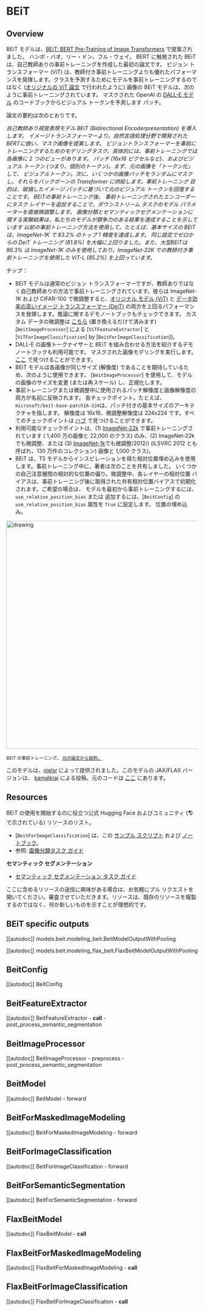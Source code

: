 <!--Copyright 2021 The HuggingFace Team. All rights reserved.

Licensed under the Apache License, Version 2.0 (the "License"); you may not use this file except in compliance with
the License. You may obtain a copy of the License at

http://www.apache.org/licenses/LICENSE-2.0

Unless required by applicable law or agreed to in writing, software distributed under the License is distributed on
an "AS IS" BASIS, WITHOUT WARRANTIES OR CONDITIONS OF ANY KIND, either express or implied. See the License for the
specific language governing permissions and limitations under the License.

⚠️ Note that this file is in Markdown but contain specific syntax for our doc-builder (similar to MDX) that may not be
rendered properly in your Markdown viewer.

-->

# BEiT

## Overview

BEiT モデルは、[BEiT: BERT Pre-Training of Image Transformers](https://arxiv.org/abs/2106.08254) で提案されました。
ハンボ・バオ、リー・ドン、フル・ウェイ。 BERT に触発された BEiT は、自己教師ありの事前トレーニングを作成した最初の論文です。
ビジョン トランスフォーマー (ViT) は、教師付き事前トレーニングよりも優れたパフォーマンスを発揮します。クラスを予測するためにモデルを事前トレーニングするのではなく
([オリジナルの ViT 論文](https://arxiv.org/abs/2010.11929) で行われたように) 画像の BEiT モデルは、次のように事前トレーニングされています。
マスクされた OpenAI の [DALL-E モデル](https://arxiv.org/abs/2102.12092) のコードブックからビジュアル トークンを予測します
パッチ。

論文の要約は次のとおりです。

*自己教師あり視覚表現モデル BEiT (Bidirectional Encoderpresentation) を導入します。
イメージトランスフォーマーより。自然言語処理分野で開発されたBERTに倣い、マスク画像を提案します。
ビジョントランスフォーマーを事前にトレーニングするためのモデリングタスク。具体的には、事前トレーニングでは各画像に 2 つのビューがあります。
パッチ (16x16 ピクセルなど)、およびビジュアル トークン (つまり、個別のトークン)。まず、元の画像を「トークン化」して、
ビジュアルトークン。次に、いくつかの画像パッチをランダムにマスクし、それらをバックボーンの Transformer に供給します。事前トレーニング
目的は、破損したイメージ パッチに基づいて元のビジュアル トークンを回復することです。 BEiTの事前トレーニング後、
事前トレーニングされたエンコーダーにタスク レイヤーを追加することで、ダウンストリーム タスクのモデル パラメーターを直接微調整します。
画像分類とセマンティックセグメンテーションに関する実験結果は、私たちのモデルが競争力のある結果を達成することを示しています
以前の事前トレーニング方法を使用して。たとえば、基本サイズの BEiT は、ImageNet-1K で 83.2% のトップ 1 精度を達成します。
同じ設定でゼロからの DeiT トレーニング (81.8%) を大幅に上回りました。また、大型BEiTは
86.3% は ImageNet-1K のみを使用しており、ImageNet-22K での教師付き事前トレーニングを使用した ViT-L (85.2%) を上回っています。*

チップ：

- BEiT モデルは通常のビジョン トランスフォーマーですが、教師ありではなく自己教師ありの方法で事前トレーニングされています。彼らは
  ImageNet-1K および CIFAR-100 で微調整すると、[オリジナル モデル (ViT)](vit) と [データ効率の高いイメージ トランスフォーマー (DeiT)](deit) の両方を上回るパフォーマンスを発揮します。推論に関するデモノートブックもチェックできます。
  カスタム データの微調整は [こちら](https://github.com/NielsRogge/Transformers-Tutorials/tree/master/VisionTransformer) (置き換えるだけで済みます)
  [`BeitImageProcessor`] による [`ViTFeatureExtractor`] と
  [`ViTForImageClassification`] by [`BeitForImageClassification`])。
- DALL-E の画像トークナイザーと BEiT を組み合わせる方法を紹介するデモ ノートブックも利用可能です。
  マスクされた画像モデリングを実行します。 [ここ](https://github.com/NielsRogge/Transformers-Tutorials/tree/master/BEiT) で見つけることができます。
- BEiT モデルは各画像が同じサイズ (解像度) であることを期待しているため、次のように使用できます。
  [`BeitImageProcessor`] を使用して、モデルの画像のサイズを変更 (または再スケール) し、正規化します。
- 事前トレーニングまたは微調整中に使用されるパッチ解像度と画像解像度の両方が名前に反映されます。
  各チェックポイント。たとえば、`microsoft/beit-base-patch16-224`は、パッチ付きの基本サイズのアーキテクチャを指します。
  解像度は 16x16、微調整解像度は 224x224 です。すべてのチェックポイントは [ハブ](https://huggingface.co/models?search=microsoft/beit) で見つけることができます。
- 利用可能なチェックポイントは、(1) [ImageNet-22k](http://www.image-net.org/) で事前トレーニングされています (
  1,400 万の画像と 22,000 のクラス) のみ、(2) ImageNet-22k でも微調整、または (3) [ImageNet-1k](http://www.image-net.org/challenges/LSVRC)でも微調整/2012/) (ILSVRC 2012 とも呼ばれ、130 万件のコレクション)
  画像と 1,000 クラス)。
- BEiT は、T5 モデルからインスピレーションを得た相対位置埋め込みを使用します。事前トレーニング中に、著者は次のことを共有しました。
  いくつかの自己注意層間の相対的な位置の偏り。微調整中、各レイヤーの相対位置
  バイアスは、事前トレーニング後に取得された共有相対位置バイアスで初期化されます。ご希望の場合は、
  モデルを最初から事前トレーニングするには、`use_relative_position_bias` または
  追加するには、[`BeitConfig`] の `use_relative_position_bias` 属性を `True` に設定します。
  位置の埋め込み。

<img src="https://huggingface.co/datasets/huggingface/documentation-images/resolve/main/transformers/model_doc/beit_architecture.jpg"
alt="drawing" width="600"/>

<small> BEiT の事前トレーニング。 <a href="https://arxiv.org/abs/2106.08254">元の論文から抜粋。</a> </small>

このモデルは、[nielsr](https://huggingface.co/nielsr) によって提供されました。このモデルの JAX/FLAX バージョンは、
[kamalkraj](https://huggingface.co/kamalkraj) による投稿。元のコードは [ここ](https://github.com/microsoft/unilm/tree/master/beit) にあります。

## Resources

BEiT の使用を開始するのに役立つ公式 Hugging Face およびコミュニティ (🌎 で示されている) リソースのリスト。

<PipelineTag pipeline="image-classification"/>

- [`BeitForImageClassification`] は、この [サンプル スクリプト](https://github.com/huggingface/transformers/tree/main/examples/pytorch/image-classification) および [ノートブック](https://colab.research.google.com/github/huggingface/notebooks/blob/main/examples/image_classification.ipynb)。
- 参照: [画像分類タスク ガイド](../tasks/image_classification)

**セマンティック セグメンテーション**
- [セマンティック セグメンテーション タスク ガイド](../tasks/semantic_segmentation)

ここに含めるリソースの送信に興味がある場合は、お気軽にプル リクエストを開いてください。審査させていただきます。リソースは、既存のリソースを複製するのではなく、何か新しいものを示すことが理想的です。

## BEiT specific outputs

[[autodoc]] models.beit.modeling_beit.BeitModelOutputWithPooling

[[autodoc]] models.beit.modeling_flax_beit.FlaxBeitModelOutputWithPooling

## BeitConfig

[[autodoc]] BeitConfig

## BeitFeatureExtractor

[[autodoc]] BeitFeatureExtractor
    - __call__
    - post_process_semantic_segmentation

## BeitImageProcessor

[[autodoc]] BeitImageProcessor
    - preprocess
    - post_process_semantic_segmentation

## BeitModel

[[autodoc]] BeitModel
    - forward

## BeitForMaskedImageModeling

[[autodoc]] BeitForMaskedImageModeling
    - forward

## BeitForImageClassification

[[autodoc]] BeitForImageClassification
    - forward

## BeitForSemanticSegmentation

[[autodoc]] BeitForSemanticSegmentation
    - forward

## FlaxBeitModel

[[autodoc]] FlaxBeitModel
    - __call__

## FlaxBeitForMaskedImageModeling

[[autodoc]] FlaxBeitForMaskedImageModeling
    - __call__

## FlaxBeitForImageClassification

[[autodoc]] FlaxBeitForImageClassification
    - __call__
